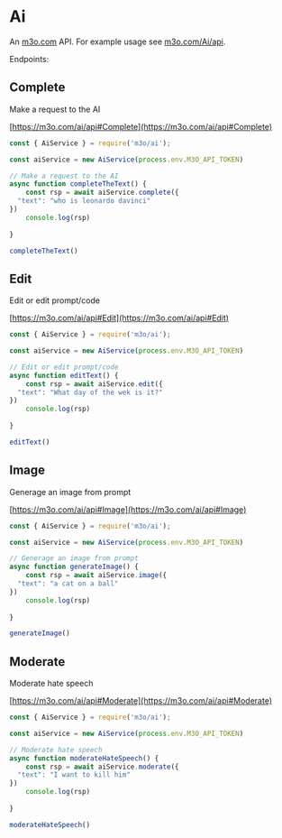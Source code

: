 # Ai

An [m3o.com](https://m3o.com) API. For example usage see [m3o.com/Ai/api](https://m3o.com/Ai/api).

Endpoints:

## Complete

Make a request to the AI


[https://m3o.com/ai/api#Complete](https://m3o.com/ai/api#Complete)

```js
const { AiService } = require('m3o/ai');

const aiService = new AiService(process.env.M3O_API_TOKEN)

// Make a request to the AI
async function completeTheText() {
	const rsp = await aiService.complete({
  "text": "who is leonardo davinci"
})
	console.log(rsp)
	
}

completeTheText()
```
## Edit

Edit or edit prompt/code


[https://m3o.com/ai/api#Edit](https://m3o.com/ai/api#Edit)

```js
const { AiService } = require('m3o/ai');

const aiService = new AiService(process.env.M3O_API_TOKEN)

// Edit or edit prompt/code
async function editText() {
	const rsp = await aiService.edit({
  "text": "What day of the wek is it?"
})
	console.log(rsp)
	
}

editText()
```
## Image

Generage an image from prompt


[https://m3o.com/ai/api#Image](https://m3o.com/ai/api#Image)

```js
const { AiService } = require('m3o/ai');

const aiService = new AiService(process.env.M3O_API_TOKEN)

// Generage an image from prompt
async function generateImage() {
	const rsp = await aiService.image({
  "text": "a cat on a ball"
})
	console.log(rsp)
	
}

generateImage()
```
## Moderate

Moderate hate speech


[https://m3o.com/ai/api#Moderate](https://m3o.com/ai/api#Moderate)

```js
const { AiService } = require('m3o/ai');

const aiService = new AiService(process.env.M3O_API_TOKEN)

// Moderate hate speech
async function moderateHateSpeech() {
	const rsp = await aiService.moderate({
  "text": "I want to kill him"
})
	console.log(rsp)
	
}

moderateHateSpeech()
```
